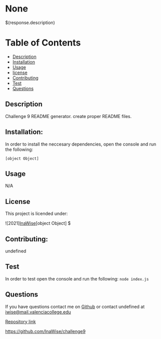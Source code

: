 # None 

$(response.description)

# Table of Contents 

* [Description](#Description)
* [Installation](#Installation)
* [Usage](#Usage)
* [license](#License)
* [Contributing](#Contributing)
* [Test](#Test)
* [Questions](#Questions)

## Description
Challenge 9 README generator. create proper README files.

## Installation:
In order to install the neccesary dependencies, open the console and run the following:

```[object Object]```

## Usage
N/A

## License
This project is licended under:

![2021][InaWise](https://choosealicense.com/licenses/mit/)[object Object]
$


## Contributing:
undefined

## Test
In order to test open the console and run the following:
```node index.js```

## Questions
If you have questions contact me on [Github](https://github.com/undefined) or contact
undefined at iwise@mail.valenciacollege.edu






[Repository link](https://github.com/InaWise/9.-Node.js-Challenge-Professional-README-Generator-AKA-challenge9)

https://github.com/InaWise/challenge9


